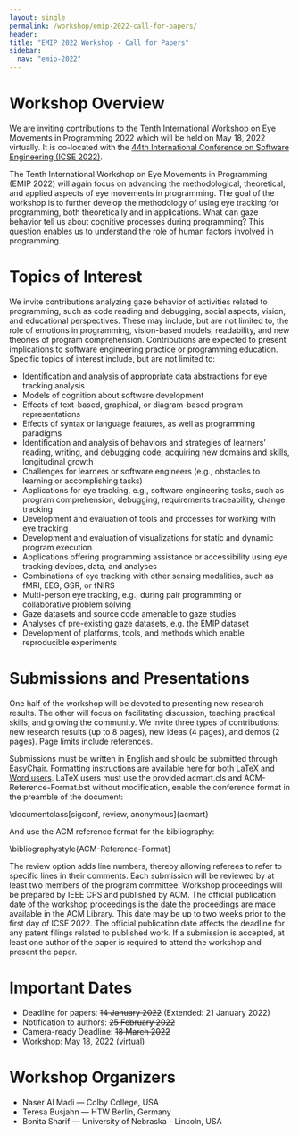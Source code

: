 ```yaml
---
layout: single
permalink: /workshop/emip-2022-call-for-papers/
header:
title: "EMIP 2022 Workshop - Call for Papers"
sidebar:
  nav: "emip-2022"
---
```

# Workshop Overview
We are inviting contributions to the Tenth International Workshop on Eye Movements in Programming 2022 which will be held on May 18, 2022 virtually. It is co-located with the [44th International Conference on Software Engineering (ICSE 2022)](https://conf.researchr.org/home/icse-2022).

The Tenth International Workshop on Eye Movements in Programming (EMIP 2022) will again focus on advancing the methodological, theoretical, and applied aspects of eye movements in programming. The goal of the workshop is to further develop the methodology of using eye tracking for programming, both theoretically and in applications. What can gaze behavior tell us about cognitive processes during programming? This question enables us to understand the role of human factors involved in programming.

# Topics of Interest
We invite contributions analyzing gaze behavior of activities related to programming, such as code reading and debugging, social aspects, vision, and educational perspectives. These may include, but are not limited to, the role of emotions in programming, vision-based models, readability, and new theories of program comprehension. Contributions are expected to present implications to software engineering practice or programming education. Specific topics of interest include, but are not limited to:

- Identification and analysis of appropriate data abstractions for eye tracking analysis
- Models of cognition about software development
- Effects of text-based, graphical, or diagram-based program representations
- Effects of syntax or language features, as well as programming paradigms
- Identification and analysis of behaviors and strategies of learners’ reading, writing, and debugging code, acquiring new domains and skills, longitudinal growth
- Challenges for learners or software engineers (e.g., obstacles to learning or accomplishing tasks)
- Applications for eye tracking, e.g., software engineering tasks, such as program comprehension, debugging, requirements traceability, change tracking
- Development and evaluation of tools and processes for working with eye tracking
- Development and evaluation of visualizations for static and dynamic program execution
- Applications offering programming assistance or accessibility using eye tracking devices, data, and analyses
- Combinations of eye tracking with other sensing modalities, such as fMRI, EEG, GSR, or fNIRS
- Multi-person eye tracking, e.g., during pair programming or collaborative problem solving
- Gaze datasets and source code amenable to gaze studies
- Analyses of pre-existing gaze datasets, e.g. the EMIP dataset
- Development of platforms, tools, and methods which enable reproducible experiments

# Submissions and Presentations
One half of the workshop will be devoted to presenting new research results. The other will focus on facilitating discussion, teaching practical skills, and growing the community. We invite three types of contributions: new research results (up to 8 pages), new ideas (4 pages), and demos (2 pages). Page limits include references.

Submissions must be written in English and should be submitted through [EasyChair](https://easychair.org/conferences/?conf=emip2022). Formatting instructions are available [here for both LaTeX and Word users](https://www.acm.org/publications/proceedings-template). LaTeX users must use the provided acmart.cls and ACM-Reference-Format.bst without modification, enable the conference format in the preamble of the document:

\documentclass[sigconf, review, anonymous]{acmart}

And use the ACM reference format for the bibliography:

\bibliographystyle{ACM-Reference-Format}

The review option adds line numbers, thereby allowing referees to refer to specific lines in their comments. Each submission will be reviewed by at least two members of the program committee. Workshop proceedings will be prepared by IEEE CPS and published by ACM. The official publication date of the workshop proceedings is the date the proceedings are made available in the ACM Library. This date may be up to two weeks prior to the first day of ICSE 2022. The official publication date affects the deadline for any patent filings related to published work. If a submission is accepted, at least one author of the paper is required to attend the workshop and present the paper.

# Important Dates
- Deadline for papers: <strike>14 January 2022</strike> (Extended: 21 January 2022)
- Notification to authors: <strike>25 February 2022</strike>
- Camera-ready Deadline: <strike>18 March 2022</strike>
- Workshop: May 18, 2022 (virtual)

# Workshop Organizers
- Naser Al Madi — Colby College, USA
- Teresa Busjahn — HTW Berlin, Germany
- Bonita Sharif — University of Nebraska - Lincoln, USA
